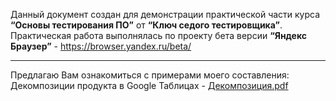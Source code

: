 Данный документ создан для демонстрации практической части курса **“Основы тестирования ПО”** от **“Ключ седого тестировщика”**.
Практическая работа выполнялась по проекту бета версии **“Яндекс Браузер”** - https://browser.yandex.ru/beta/
___
Предлагаю Вам ознакомиться с примерами моего составления:
Декомпозиции продукта в Google Таблицах - [Декомпозиция.pdf](https://github.com/likrid/-/files/8942800/default.pdf)
